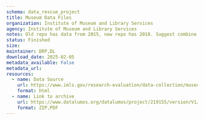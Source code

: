 ```yaml
---
schema: data_rescue_project 
title: Museum Data Files
organization: Institute of Museum and Library Services
agency: Institute of Museum and Library Services
notes: Old repo has data from 2015, new repo has 2018. Suggest combine old with new
status: Finished
size: 
maintainer: DRP,DL
download_date: 2025-02-05
metadata_available: False
metadata_url: 
resources:
  - name: Data Source
    url: https://www.imls.gov/research-evaluation/data-collection/museum-data-files
    format: html
  - name: Link to archive
    url: https://www.datalumos.org/datalumos/project/219155/version/V1/view
    format: ZIP,PDF
---
```


